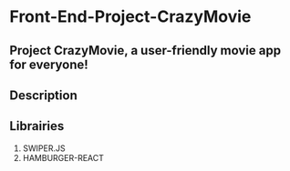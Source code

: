 # Front-End-Project-CrazyMovie
## Project CrazyMovie, a user-friendly movie app for everyone!

## Description 


## Librairies 
1. SWIPER.JS  
2. HAMBURGER-REACT
